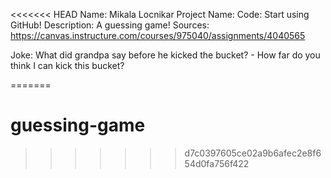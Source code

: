 <<<<<<< HEAD
Name:			Mikala Locnikar
Project Name:	Code: Start using GitHub!
Description:	A guessing game!
Sources:		https://canvas.instructure.com/courses/975040/assignments/4040565

Joke: 
What did grandpa say before he kicked the bucket?
	- How far do you think I can kick this bucket?

=======
# guessing-game
>>>>>>> d7c0397605ce02a9b6afec2e8f654d0fa756f422
